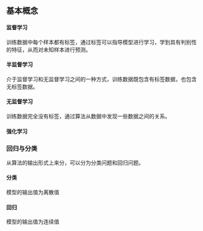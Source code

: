 ## 基本概念

#### 监督学习

训练数据中每个样本都有标签，通过标签可以指导模型进行学习，学到具有判别性的特征，从而对未知样本进行预测。

#### 半监督学习

介于监督学习和无监督学习之间的一种方式，训练数据既包含有标签数据，也包含无标签数据。

#### 无监督学习

训练数据完全没有标签，通过算法从数据中发现一些数据之间的关系。

#### 强化学习


### 回归与分类

从算法的输出形式上来分，可以分为分类问题和回归问题。

#### 分类

模型的输出值为离散值

#### 回归

模型的输出值为连续值

